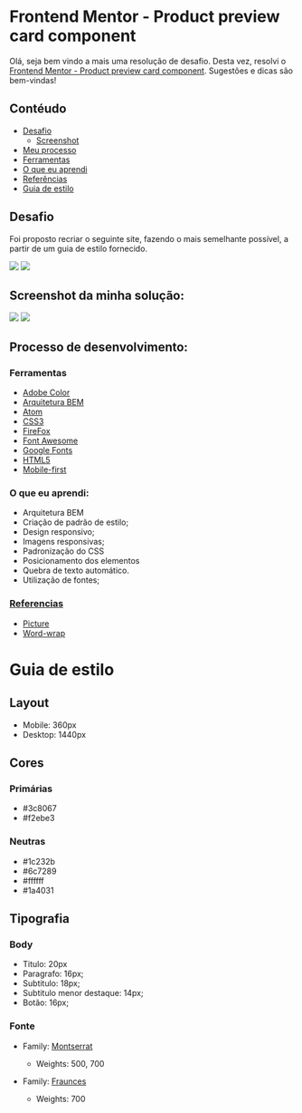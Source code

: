<h1>Frontend Mentor - Product preview card component</h1>

Olá, seja bem vindo a mais uma resolução de desafio. Desta vez, resolvi o [Frontend Mentor - Product preview card component](). Sugestões e dicas são bem-vindas!

<h2>Contéudo </h2>

- [Desafio](#desafio)
  - [Screenshot](#screenshot)
- [Meu processo](#meu-processo) 
- [Ferramentas](#ferramentas) 
- [O que eu aprendi](#aprendizado) 
- [Referências](#referencia) 
- [Guia de estilo](#estilo)

<a id="desafio">
    <h2>
    Desafio
    </h2>
</a>
Foi proposto recriar o seguinte site, fazendo o mais semelhante possível, a partir de um guia de estilo fornecido.

![](./design/desktop-design.jpg)
![](./design/mobile-design.jpg)

<a id="screenshot">
<h2> Screenshot da minha solução:</h2>
</a>

![](./design/desktop-solução.jpg)
![](./design/mobile-solução.jpg)

<a id="meu-processo">
<h2> Processo de desenvolvimento:</h2>
</a>

<a id="ferramentas">
<h3>Ferramentas</h3>
</a>

- [Adobe Color](https://color.adobe.com/pt/create/color-wheel)
- [Arquitetura BEM](https://en.bem.info/methodology/css/)
- [Atom](https://atom.io/)
- [CSS3](https://developer.mozilla.org/pt-BR/docs/Web/CSS)
- [FireFox](https://www.mozilla.org/pt-BR/firefox/new/)
- [Font Awesome](https://fontawesome.com)
- [Google Fonts](https://fonts.google.com)
- [HTML5](https://developer.mozilla.org/pt-BR/docs/Web/HTML)
- [Mobile-first](https://developer.mozilla.org/en-US/docs/Glossary/Mobile_First)

<a id="aprendizado">
<h3> O que eu aprendi:</h3>
</a>

- Arquitetura BEM
- Criação de padrão de estilo;
- Design responsivo;
- Imagens responsivas;
- Padronização do CSS
- Posicionamento dos elementos
- Quebra de texto automático.
- Utilização de fontes;

<a href="" id="referencia">
    <h3>Referencias</h3>
</a>

- [Picture](https://www.w3schools.com/tags/tag_picture.asp)
- [Word-wrap](https://tecnoguia.istocks.club/como-quebrar-o-texto-em-uma-nova-linha-em-css/2021-03-30/)

<a id="estilo">
<h1>Guia de estilo</h1>
</a>

<h2> Layout </h2>

- Mobile: 360px
- Desktop: 1440px

<h2> Cores </h2>

<H3> Primárias </h3>

- #3c8067
- #f2ebe3

<h3> Neutras </h3>

- #1c232b
- #6c7289
- #ffffff
- #1a4031

<h2> Tipografia </h2>

<h3> Body </h3>

- Titulo: 20px
- Paragrafo: 16px;
- Subtitulo: 18px;
- Subtitulo menor destaque: 14px;
- Botão: 16px;

<h3> Fonte </h3>

- Family: [Montserrat](https://fonts.google.com/specimen/Montserrat)
    - Weights: 500, 700

- Family: [Fraunces](https://fonts.google.com/specimen/Fraunces)
    - Weights: 700
